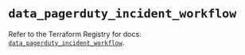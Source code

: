 # `data_pagerduty_incident_workflow`

Refer to the Terraform Registry for docs: [`data_pagerduty_incident_workflow`](https://registry.terraform.io/providers/pagerduty/pagerduty/3.10.0/docs/data-sources/incident_workflow).
